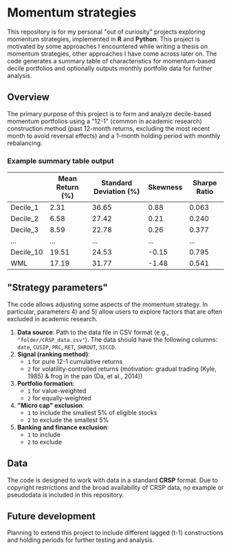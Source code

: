 # Momentum strategies

This repository is for my personal "out of curiosity" projects exploring momentum strategies, implemented in **R** and **Python**. This project is motivated by some approaches I encountered while writing a thesis on momentum strategies, other approaches I have come across later on. The code generates a summary table of characteristics for momentum-based decile portfolios and optionally outputs monthly portfolio data for further analysis.

## Overview
The primary purpose of this project is to form and analyze decile-based momentum portfolios using a "12-1" (common in academic research) construction method (past 12-month returns, excluding the most recent month to avoid reversal effects) and a 1-month holding period with monthly rebalancing.

### Example summary table output
|            | Mean Return (%) | Standard Deviation (%) | Skewness | Sharpe Ratio |
|------------|-----------------|------------------------|----------|--------------|
| Decile_1   | 2.31            | 36.65                 | 0.88     | 0.063        |
| Decile_2   | 6.58            | 27.42                 | 0.21     | 0.240        |
| Decile_3   | 8.59            | 22.78                 | 0.26     | 0.377        |
| ...        | ...             | ...                   | ...      | ...          |
| Decile_10  | 19.51           | 24.53                 | -0.15    | 0.795        |
| WML        | 17.19           | 31.77                 | -1.48    | 0.541        |

## "Strategy parameters"
The code allows adjusting some aspects of the momentum strategy. In particular, parameters 4) and 5) allow users to explore factors that are often excluded in academic research.

1. **Data source**: Path to the data file in CSV format (e.g., `"folder/CRSP_data.csv"`). The data should have the following columns: `date`, `CUSIP`, `PRC`, `RET`, `SHROUT`, `SICCD`.
2. **Signal (ranking method)**: 
   - `1` for pure 12-1 cumulative returns
   - `2` for volatility-controlled returns (motivation: gradual trading (Kyle, 1985) & frog in the pan (Da, et al., 2014))
3. **Portfolio formation**:
   - `1` for value-weighted
   - `2` for equally-weighted
4. **"Micro cap" exclusion**:
   - `1` to include the smallest 5% of eligible stocks
   - `2` to exclude the smallest 5%
5. **Banking and finance exclusion**:
   - `1` to include
   - `2` to exclude 

## Data
The code is designed to work with data in a standard **CRSP** format. Due to copyright restrictions and the broad availability of CRSP data, no example or pseudodata is included in this repository.

## Future development
Planning to extend this project to include different lagged (t-1) constructions and holding periods for further testing and analysis.


